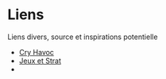 # Liens
Liens divers, source et inspirations potentielle
 - [Cry Havoc](http://www.cryhavocfan.org/fr/suite/cryhavoc/chlejeu.htm)
 - [Jeux et Strat](https://laurent36.typepad.com/blog/2007/12/les-encarts-de-jeux-et-strat%C3%A9gie-n-51-%C3%A0-60.html)
 - 